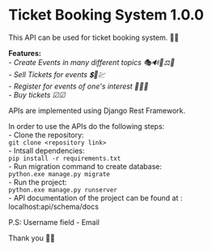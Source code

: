 # Ticket Booking System 1.0.0

This API can be used for ticket booking system. 🎫✅

**Features:** <br> 
      *- Create Events in many different topics 🎭🔊🧬⚖🔬* <br>
      *- Sell Tickets for events 💲💸💹* <br>
      *- Register for events of one's interest 🙌✨😮* <br>
      *- Buy tickets ☑☑* <br>

APIs are implemented using Django Rest Framework.

In order to use the APIs do the following steps: <br>
    - Clone the repository: <br> ```git clone <repository link> ``` <br>
    - Intsall dependencies: <br> ```pip install -r requirements.txt ``` <br>
    - Run migration command to create database: <br> ```python.exe manage.py migrate ``` <br>
    - Run the project: <br> ```python.exe manage.py runserver ``` <br>
    - API documentation of the project can be found at : localhost:api/schema/docs

P.S: Username field - Email

Thank you 🙂😉
